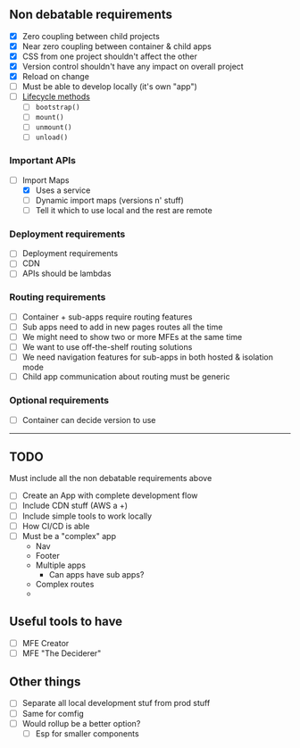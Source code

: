 ## Non debatable requirements
  - [x] Zero coupling between child projects
  - [x] Near zero coupling between container & child apps
  - [x] CSS from one project shouldn't affect the other
  - [x] Version control shouldn't have any impact on overall project
  - [x] Reload on change
  - [ ] Must be able to develop locally (it's own "app")
  - [ ] [Lifecycle methods](https://single-spa.js.org/docs/building-applications/#registered-application-lifecycle)
    - [ ] `bootstrap()`
    - [ ] `mount()`
    - [ ] `unmount()`
    - [ ] `unload()`

### Important APIs
  - [ ] Import Maps
    - [x] Uses a service
    - [ ] Dynamic import maps (versions n' stuff)
    - [ ] Tell it which to use local and the rest are remote

### Deployment requirements
  - [ ] Deployment requirements
  - [ ] CDN
  - [ ] APIs should be lambdas

### Routing requirements
  - [ ] Container + sub-apps require routing features
  - [ ] Sub apps need to add in new pages routes all the time
  - [ ] We might need to show two or more MFEs at the same time
  - [ ] We want to use off-the-shelf routing solutions
  - [ ] We need navigation features for sub-apps in both hosted & isolation mode
  - [ ] Child app communication about routing must be generic
### Optional requirements
- [ ] Container can decide version to use

---
## TODO
Must include all the non debatable requirements above
- [ ] Create an App with complete development flow
- [ ] Include CDN stuff (AWS a +)
- [ ] Include simple tools to work locally
- [ ] How CI/CD is able
- [ ] Must be a "complex" app
    - Nav
    - Footer
    - Multiple apps
      - Can apps have sub apps?
    - Complex routes
    - 

## Useful tools to have 
- [ ] MFE Creator
- [ ] MFE "The Deciderer"
## Other things
- [ ] Separate all local development stuf from prod stuff
- [ ] Same for comfig
- [ ] Would rollup be a better option?
  - [ ] Esp for smaller components
